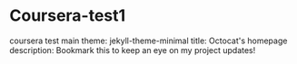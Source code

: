 # Coursera-test1
coursera test main 
theme: jekyll-theme-minimal
title: Octocat's homepage
description: Bookmark this to keep an eye on my project updates!
